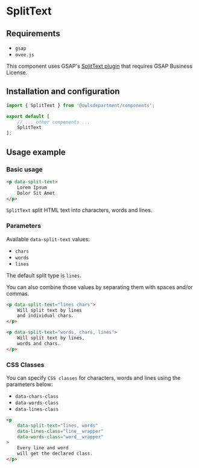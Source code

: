 # SplitText

## Requirements
 - `gsap`
 - `ovee.js`

This component uses GSAP's [SplitText plugin](https://greensock.com/docs/v3/Plugins/SplitText) that requires GSAP Business License.

## Installation and configuration

```ts
import { SplitText } from '@owlsdepartment/components';

export default [
    // ... other components ...
    SplitText
];
```

## Usage example

### Basic usage

```html
<p data-split-text>
	Lorem Ipsum
	Dolor Sit Amet
</p>
```

`SplitText` split HTML text into characters, words and lines.

### Parameters

Available `data-split-text` values:
- `chars`
- `words`
- `lines`

The default split type is `lines`.

You can also combine those values by separating them with spaces and/or commas.

```html
<p data-split-text="lines chars">
	Will split text by lines
	and individual chars.
</p>
```
```html
<p data-split-text="words, chars, lines">
	Will split text by lines,
	words and chars.
</p>
```

### CSS Classes

You can specify `CSS classes` for characters, words and lines using the parameters below:
- `data-chars-class`
- `data-words-class`
- `data-lines-class`

```html
<p
	data-split-text="lines, words"
	data-lines-class="line__wrapper"
	data-words-class="word__wrapper"
>
	Every line and word
	will get the declared class.
</p>
```